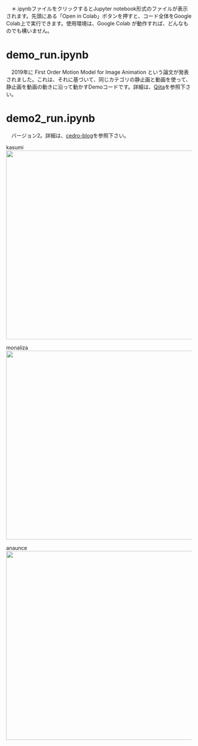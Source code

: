 　＊.ipynbファイルをクリックするとJupyter notebook形式のファイルが表示されます。先頭にある「Open in Colab」ボタンを押すと、コード全体をGoogle Colab上で実行できます。使用環境は、Google Colab が動作すれば、どんなものでも構いません。
 # demo_run.ipynb
　2019年に First Order Motion Model for Image Animation という論文が発表されました。これは、それに基づいて、同じカテゴリの静止画と動画を使って、静止画を動画の動きに沿って動かすDemoコードです。詳細は、[Qiita](https://qiita.com/jun40vn/items/722bd4675246eb7eac46)を参照下さい。

# demo2_run.ipynb
　バージョン2。詳細は、[cedro-blog](http://cedro3.com/ai/first-oder-motion/)を参照下さい。
 
kasumi
<img src="sup-mat/kasumi.gif" width="512"> 

monaliza
<img src="sup-mat/monaliza.gif" width="512"> 

anaunce
<img src="sup-mat/anaunce.gif" width="512"> 



